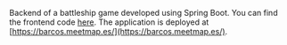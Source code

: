 Backend of a battleship game developed using Spring Boot. You can find the frontend code [here](https://github.com/AntonioSoto01/BarcosFront). The application is deployed at [https://barcos.meetmap.es/](https://barcos.meetmap.es/).


